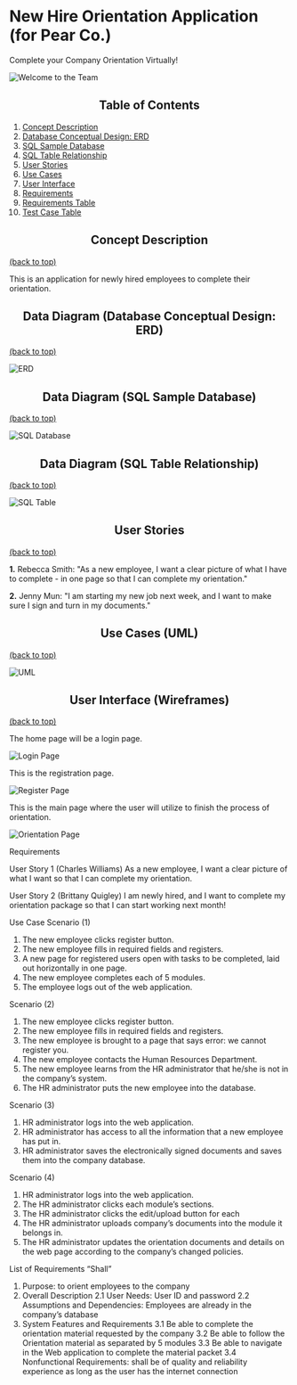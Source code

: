 # New Hire Orientation Application (for Pear Co.)


Complete your Company Orientation Virtually!

![Welcome to the Team](https://github.com/jennymun-alt/orientationapp/blob/master/miscellaneous/welcomeToTheTeam.jpg)


## <div align="center">Table of Contents</div>

1. [Concept Description](#Concept-Description)
2. [Database Conceptual Design: ERD](#Database-Conceptual-Design:ERD)
3. [SQL Sample Database](#SQL-Sample-Database)
4. [SQL Table Relationship](#SQL-Table-Relationship)
5. [User Stories](#User-Stories)
6. [Use Cases](#Use-Cases) 
7. [User Interface](#User-Interface) 
8. [Requirements](#Requirements)
9. [Requirements Table](#Requirements-Table)
10. [Test Case Table](#Test-Case-Table)


## <div align="center">Concept Description</div>
[(back to top)](#table-of-contents)


This is an application for newly hired employees to complete their orientation.


## <div align="center">Data Diagram (Database Conceptual Design: ERD)</div>
[(back to top)](#table-of-contents)


![ERD](https://github.com/jennymun-alt/orientationapp/blob/master/miscellaneous/ERD%20Resize.png)


## <div align="center">Data Diagram (SQL Sample Database)</div>
[(back to top)](#table-of-contents)


![SQL Database](https://github.com/jennymun-alt/orientationapp/blob/master/miscellaneous/SQL1.0)


## <div align="center">Data Diagram (SQL Table Relationship)</div>
[(back to top)](#table-of-contents)


![SQL Table](https://github.com/jennymun-alt/orientationapp/blob/master/miscellaneous/ERDiagram1.0.JPG)


## <div align="center">User Stories</div>
[(back to top)](#table-of-contents)


**1.** Rebecca Smith: "As a new employee, I want a clear picture of what I have to complete - in one page so that I can complete my orientation."

**2.** Jenny Mun: "I am starting my new job next week, and I want to make sure I sign and turn in my documents."


## <div align="center">Use Cases (UML)</div>
[(back to top)](#table-of-contents)


![UML](https://github.com/jennymun-alt/orientationapp/blob/master/miscellaneous/Slide1.PNG)


## <div align="center">User Interface (Wireframes)</div>
[(back to top)](#table-of-contents)

The home page will be a login page.

![Login Page](https://github.com/jennymun-alt/orientationapp/blob/master/miscellaneous/Mainpage1Resize.PNG)


This is the registration page.

![Register Page](https://github.com/jennymun-alt/orientationapp/blob/master/miscellaneous/Registerpage2Resize.PNG)


This is the main page where the user will utilize to finish the process of orientation.

![Orientation Page](https://github.com/jennymun-alt/orientationapp/blob/master/miscellaneous/OrientationPortal3Resize.PNG)








































Requirements

User Story 1 (Charles Williams)
As a new employee, I want a clear picture of what I want so that I can complete my orientation.

User Story 2 (Brittany Quigley)
I am newly hired, and I want to complete my orientation package so that I can start working next month!

Use Case
Scenario (1)
1. The new employee clicks register button.
2. The new employee fills in required fields and registers.
3. A new page for registered users open with tasks to be completed, laid out horizontally in one page.
4. The new employee completes each of 5 modules.
5. The employee logs out of the web application.

Scenario (2)
1. The new employee clicks register button.
2. The new employee fills in required fields and registers.
3. The new employee is brought to a page that says error: we cannot register you.
4. The new employee contacts the Human Resources Department.
5. The new employee learns from the HR administrator that he/she is not in the company’s system.
6. The HR administrator puts the new employee into the database.

Scenario (3)
1. HR administrator logs into the web application.
2. HR administrator has access to all the information that a new employee has put in.
3. HR administrator saves the electronically signed documents and saves them into the company database.

Scenario (4)
1. HR administrator logs into the web application.
2. The HR administrator clicks each module’s sections.
3. The HR administrator clicks the edit/upload button for each 
4. The HR administrator uploads company’s documents into the module it belongs in.
5. The HR administrator updates the orientation documents and details on the web page according to the company’s changed policies. 

List of Requirements “Shall”
1. Purpose: to orient employees to the company
2. Overall Description
2.1 User Needs: User ID and password
2.2 Assumptions and Dependencies: Employees are already in the company’s database
3. System Features and Requirements
            3.1 Be able to complete the orientation material requested by the company
            3.2 Be able to follow the Orientation material as separated by 5 modules
            3.3 Be able to navigate in the Web application to complete the material packet
            3.4 Nonfunctional Requirements: shall be of quality and reliability experience as long as the user has the internet connection


